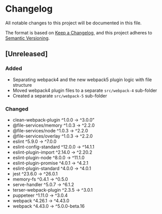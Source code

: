 # Changelog

All notable changes to this project will be documented in this file.

The format is based on [Keep a Changelog](https://keepachangelog.com/en/1.0.0/),
and this project adheres to [Semantic Versioning](https://semver.org/spec/v2.0.0.html).

## [Unreleased]

### Added
- Separating webpack4 and the new webpack5 plugin logic with file structure
- Moved webpack4 plugin files to a separate `src/webpack-4` sub-folder
- Created a separate `src/webpack-5` sub-folder


### Changed
- clean-webpack-plugin ^1.0.0  →  ^3.0.0"
- @file-services/memory ^1.0.3 → ^2.2.0
- @file-services/node ^1.0.3 → ^2.2.0
- @file-services/overlay ^1.0.3 → ^2.2.0
- eslint ^5.9.0 → ^7.0.0
- eslint-config-standard ^12.0.0 → ^14.1.1
- eslint-plugin-import ^2.14.0 → ^2.20.2
- eslint-plugin-node ^8.0.0 → ^11.1.0
- eslint-plugin-promise ^4.0.1 → ^4.2.1
- eslint-plugin-standard ^4.0.0 → ^4.0.1
- jest ^23.6.0 → ^26.0.1
- memory-fs ^0.4.1 → ^0.5.0
- serve-handler ^5.0.7 → ^6.1.2
- terser-webpack-plugin ^2.3.5 → ^3.0.1
- puppeteer ^1.11.0 → ^3.0.4
- webpack ^4.26.1 → ^4.43.0
- webpack ^4.43.0 → ^5.0.0-beta.16